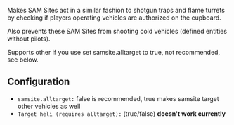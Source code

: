 Makes SAM Sites act in a similar fashion to shotgun traps and flame turrets by checking if players operating vehicles are authorized on the cupboard.

Also prevents these SAM Sites from shooting cold vehicles (defined entities without pilots).

Supports other if you use set samsite.alltarget to true, not recommended, see below.


## Configuration

* `samsite.alltarget:` false is recommended, true makes samsite target other vehicles as well
* `Target heli (requires alltarget):` (true/false) **doesn't work currently**